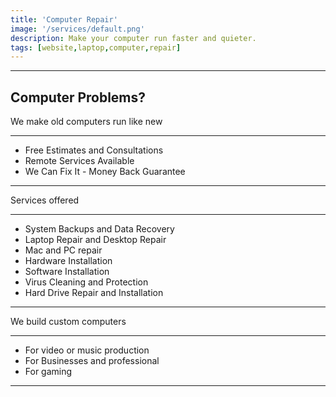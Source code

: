 ```yaml
---
title: 'Computer Repair'
image: '/services/default.png'
description: Make your computer run faster and quieter.
tags: [website,laptop,computer,repair]
---
```


- - -

## Computer Problems?

We make old computers run like new

- - -

- Free Estimates and Consultations
- Remote Services Available
- We Can Fix It - Money Back Guarantee

- - -

Services offered

- - -

- System Backups and Data Recovery
- Laptop Repair and Desktop Repair
- Mac and PC repair
- Hardware Installation
- Software Installation
- Virus Cleaning and Protection
- Hard Drive Repair and Installation

- - -

We build custom computers

- - -

- For video or music production
- For Businesses and professional
- For gaming

- - -
